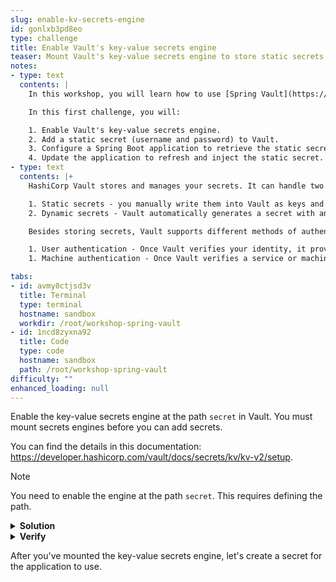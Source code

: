 ```yaml
---
slug: enable-kv-secrets-engine
id: gonlxb3pd8eo
type: challenge
title: Enable Vault's key-value secrets engine
teaser: Mount Vault's key-value secrets engine to store static secrets.
notes:
- type: text
  contents: |
    In this workshop, you will learn how to use [Spring Vault](https://spring.io/projects/spring-vault) and [Spring Cloud Vault](https://cloud.spring.io/spring-cloud-vault/reference/html/) libraries in your Spring Boot application to retrieve secrets from and encrypt payloads with HashiCorp Vault.

    In this first challenge, you will:

    1. Enable Vault's key-value secrets engine.
    2. Add a static secret (username and password) to Vault.
    3. Configure a Spring Boot application to retrieve the static secret.
    4. Update the application to refresh and inject the static secret.
- type: text
  contents: |+
    HashiCorp Vault stores and manages your secrets. It can handle two main types of secrets:

    1. Static secrets - you manually write them into Vault as keys and values and handle their rotation.
    2. Dynamic secrets - Vault automatically generates a secret with an expiration date. When the secret expires, Vault deletes it.

    Besides storing secrets, Vault supports different methods of authentication.

    1. User authentication - Once Vault verifies your identity, it provides a token for future requests.
    1. Machine authentication - Once Vault verifies a service or machine identity, it provides a token for future requests.

tabs:
- id: avmy0ctjsd3v
  title: Terminal
  type: terminal
  hostname: sandbox
  workdir: /root/workshop-spring-vault
- id: 1ncd8zyxna92
  title: Code
  type: code
  hostname: sandbox
  path: /root/workshop-spring-vault
difficulty: ""
enhanced_loading: null
---
```

Enable the key-value secrets engine at the path `secret` in Vault. You must mount secrets engines before you can add secrets.

You can find the details in this documentation: https://developer.hashicorp.com/vault/docs/secrets/kv/kv-v2/setup.

> [!NOTE]
> You need to enable the engine at the path `secret`. This requires defining the path.

<details>
<summary><b>Solution</b></summary>
Run the following command:

```shell
vault secrets enable -version=2 -path=secret kv
```
</details>

<details>
<summary><b>Verify</b></summary>
After mounting the secrets engine, verify that you've created the secrets engine using the following:

```shell
vault secrets list
```
</details>

After you've mounted the key-value secrets engine, let's create a secret for the application to use.